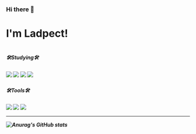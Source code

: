 ### Hi there 👋
<h1>I'm Ladpect!<h1>   
<h5>🛠️Studying🛠️<h5>   
<img src="https://img.shields.io/badge/Python-3776AB?style=flat-square&logo=Python&logoColor=ffffff"/>
<img src="https://img.shields.io/badge/C-A8B9CC?style=flat-square&logo=C&logoColor=ffffff"/>
<img src="https://img.shields.io/badge/CSharp-239120?style=flat-square&logo=Csharp&logoColor=ffffff"/>
<img src="https://img.shields.io/badge/.NET-512BD4?style=flat-square&logo=.NET&logoColor=ffffff"/> 
  
<h5>🛠️Tools🛠️<h5>
  <img src="https://img.shields.io/badge/VisualStudio-5C2D91?style=flat-square&logo=VisualStudio&logoColor=ffffff"/> 
  <img src="https://img.shields.io/badge/VisualStudioCode-007ACC?style=flat-square&logo=VisualStudioCode&logoColor=ffffff"/> 
  <img src="https://img.shields.io/badge/Github-181717?style=flat-square&logo=Github&logoColor=ffffff"/> 
  
***  
![Anurag's GitHub stats](https://github-readme-stats.vercel.app/api?username=Ladpect&show_icons=true&theme=algolia)
  
 
<!--#181717
**Ladpect/Ladpect** is a ✨ _special_ ✨ repository because its `README.md` (this file) appears on your GitHub profile.

Here are some ideas to get you started:

- 🔭 I’m currently working on ...
- 🌱 I’m currently learning ...
- 👯 I’m looking to collaborate on ...
- 🤔 I’m looking for help with ...
- 💬 Ask me about ...
- 📫 How to reach me: ...
- 😄 Pronouns: ...
- ⚡ Fun fact: ...
-->

